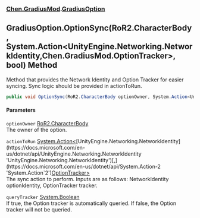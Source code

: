 ### [Chen.GradiusMod](./neHTXX+yFsk1RpXqjkv9zg.md 'Chen.GradiusMod').[GradiusOption](./RwcUdzMZ2GhU3X3ywDzKbQ.md 'Chen.GradiusMod.GradiusOption')
## GradiusOption.OptionSync(RoR2.CharacterBody, System.Action&lt;UnityEngine.Networking.NetworkIdentity,Chen.GradiusMod.OptionTracker&gt;, bool) Method
Method that provides the Network Identity and Option Tracker for easier syncing. Sync logic should be provided in actionToRun.  
```csharp
public void OptionSync(RoR2.CharacterBody optionOwner, System.Action<UnityEngine.Networking.NetworkIdentity,Chen.GradiusMod.OptionTracker> actionToRun, bool queryTracker=true);
```
#### Parameters
<a name='dyAgYruGcbfE92YqKE6WqQ'></a>
`optionOwner` [RoR2.CharacterBody](https://docs.microsoft.com/en-us/dotnet/api/RoR2.CharacterBody 'RoR2.CharacterBody')  
The owner of the option.  
  
<a name='M3AmuvcccGXoWW3fvkC+0A'></a>
`actionToRun` [System.Action&lt;](https://docs.microsoft.com/en-us/dotnet/api/System.Action-2 'System.Action`2')[UnityEngine.Networking.NetworkIdentity](https://docs.microsoft.com/en-us/dotnet/api/UnityEngine.Networking.NetworkIdentity 'UnityEngine.Networking.NetworkIdentity')[,](https://docs.microsoft.com/en-us/dotnet/api/System.Action-2 'System.Action`2')[OptionTracker](./np9Bm+jqnl1KXTxwPLJleA.md 'Chen.GradiusMod.OptionTracker')[&gt;](https://docs.microsoft.com/en-us/dotnet/api/System.Action-2 'System.Action`2')  
The sync action to perform. Inputs are as follows: NetworkIdentity optionIdentity, OptionTracker tracker.  
  
<a name='OdxczO7ntF3oPElgxb58cA'></a>
`queryTracker` [System.Boolean](https://docs.microsoft.com/en-us/dotnet/api/System.Boolean 'System.Boolean')  
If true, the Option tracker is automatically queried. If false, the Option tracker will not be queried.  
  

